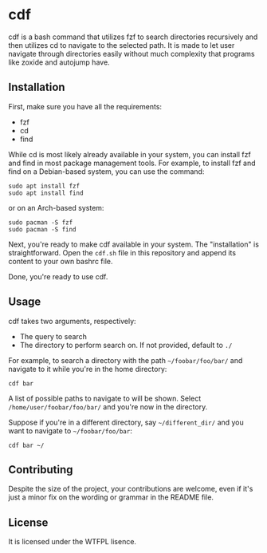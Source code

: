 # cdf
cdf is a bash command that utilizes fzf to search directories recursively and then utilizes cd to navigate to the selected path.
It is made to let user navigate through directories easily without much complexity that programs like zoxide and autojump have.

## Installation
First, make sure you have all the requirements:
- fzf
- cd
- find

While cd is most likely already available in your system, you can install fzf and find in most package management tools.
For example, to install fzf and find on a Debian-based system, you can use the command:
```
sudo apt install fzf
sudo apt install find
```
or on an Arch-based system:
```
sudo pacman -S fzf
sudo pacman -S find
```

Next, you're ready to make cdf available in your system. The "installation" is straightforward. 
Open the `cdf.sh` file in this repository and append its content to your own bashrc file.

Done, you're ready to use cdf.

## Usage
cdf takes two arguments, respectively:
- The query to search
- The directory to perform search on. If not provided, default to `./`

For example, to search a directory with the path `~/foobar/foo/bar/` and navigate to it while you're in the home directory:
```
cdf bar
```
A list of possible paths to navigate to will be shown. Select `/home/user/foobar/foo/bar/` and you're now in the directory.

Suppose if you're in a different directory, say `~/different_dir/` and you want to navigate to `~/foobar/foo/bar`:
```
cdf bar ~/
```

## Contributing
Despite the size of the project, your contributions are welcome, even if it's just a minor fix on the wording or grammar in the README file.

## License
It is licensed under the WTFPL lisence.
